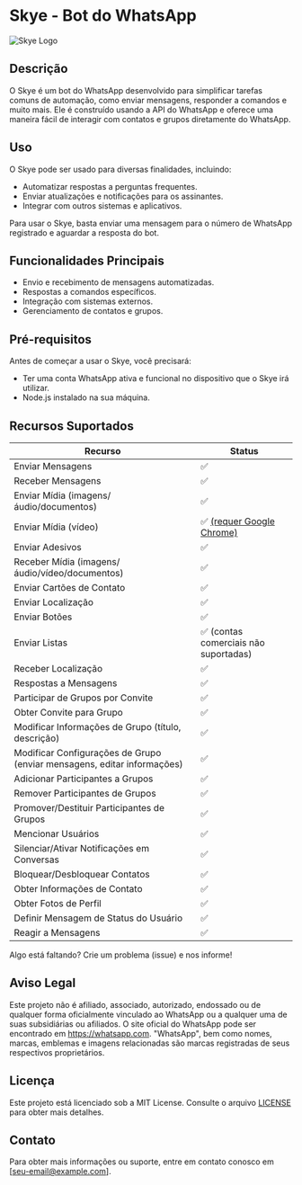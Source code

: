 # Skye - Bot do WhatsApp

![Skye Logo]([https://exemplo.com/caminho-para-o-logo.png](https://cdn.discordapp.com/attachments/1161428976108060705/1171282405085151282/Skye.jpeg?ex=655c1cbe&is=6549a7be&hm=5dd86dc0ead645e4862288574bb682c5909216274f5c1b5eae441326fc68ab5d&))

## Descrição

O Skye é um bot do WhatsApp desenvolvido para simplificar tarefas comuns de automação, como enviar mensagens, responder a comandos e muito mais. Ele é construído usando a API do WhatsApp e oferece uma maneira fácil de interagir com contatos e grupos diretamente do WhatsApp.

## Uso

O Skye pode ser usado para diversas finalidades, incluindo:

- Automatizar respostas a perguntas frequentes.
- Enviar atualizações e notificações para os assinantes.
- Integrar com outros sistemas e aplicativos.

Para usar o Skye, basta enviar uma mensagem para o número de WhatsApp registrado e aguardar a resposta do bot.

## Funcionalidades Principais

- Envio e recebimento de mensagens automatizadas.
- Respostas a comandos específicos.
- Integração com sistemas externos.
- Gerenciamento de contatos e grupos.

## Pré-requisitos

Antes de começar a usar o Skye, você precisará:

- Ter uma conta WhatsApp ativa e funcional no dispositivo que o Skye irá utilizar.
- Node.js instalado na sua máquina.

## Recursos Suportados

| Recurso  | Status |
| ------------- | ------------- |
| Enviar Mensagens  | ✅  |
| Receber Mensagens  | ✅  |
| Enviar Mídia (imagens/áudio/documentos)  | ✅  |
| Enviar Mídia (vídeo)  | ✅ [(requer Google Chrome)](https://wwebjs.dev/guide/handling-attachments.html#caveat-for-sending-videos-and-gifs)  |
| Enviar Adesivos | ✅ |
| Receber Mídia (imagens/áudio/vídeo/documentos)  | ✅  |
| Enviar Cartões de Contato | ✅ |
| Enviar Localização | ✅ |
| Enviar Botões | ✅ |
| Enviar Listas | ✅ (contas comerciais não suportadas) |
| Receber Localização | ✅ | 
| Respostas a Mensagens | ✅ |
| Participar de Grupos por Convite  | ✅ |
| Obter Convite para Grupo  | ✅ |
| Modificar Informações de Grupo (título, descrição)  | ✅  |
| Modificar Configurações de Grupo (enviar mensagens, editar informações)  | ✅  |
| Adicionar Participantes a Grupos  | ✅  |
| Remover Participantes de Grupos  | ✅  |
| Promover/Destituir Participantes de Grupos | ✅ |
| Mencionar Usuários | ✅ |
| Silenciar/Ativar Notificações em Conversas | ✅ |
| Bloquear/Desbloquear Contatos | ✅ |
| Obter Informações de Contato | ✅ |
| Obter Fotos de Perfil | ✅ |
| Definir Mensagem de Status do Usuário | ✅ |
| Reagir a Mensagens | ✅ |

Algo está faltando? Crie um problema (issue) e nos informe!

## Aviso Legal

Este projeto não é afiliado, associado, autorizado, endossado ou de qualquer forma oficialmente vinculado ao WhatsApp ou a qualquer uma de suas subsidiárias ou afiliados. O site oficial do WhatsApp pode ser encontrado em https://whatsapp.com. "WhatsApp", bem como nomes, marcas, emblemas e imagens relacionadas são marcas registradas de seus respectivos proprietários.

## Licença

Este projeto está licenciado sob a MIT License. Consulte o arquivo [LICENSE](LICENSE) para obter mais detalhes.

## Contato

Para obter mais informações ou suporte, entre em contato conosco em [seu-email@example.com].


